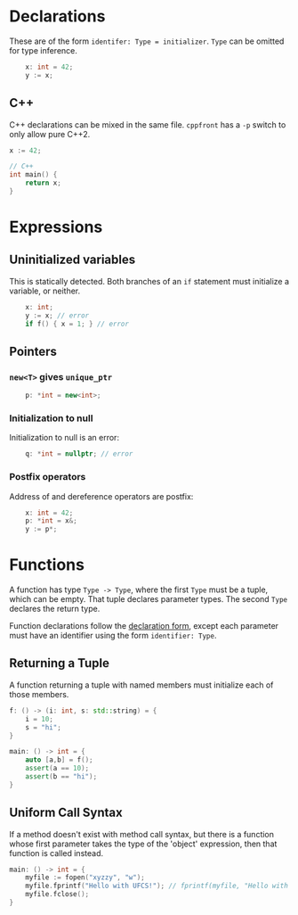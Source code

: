 # Declarations

These are of the form `identifer: Type = initializer`. `Type` can be
omitted for type inference.
```c++
    x: int = 42;
    y := x;
```

## C++

C++ declarations can be mixed in the same file. `cppfront` has a `-p`
switch to only allow pure C++2.

```c++
x := 42;

// C++
int main() {
    return x;
}
```

# Expressions

## Uninitialized variables

This is statically detected. Both branches of an `if` statement must
initialize a variable, or neither.
```c++
    x: int;
    y := x; // error
    if f() { x = 1; } // error
```

## Pointers

### `new<T>` gives `unique_ptr`

```c++
    p: *int = new<int>;
```

### Initialization to null

Initialization to null is an error:
```c++
    q: *int = nullptr; // error
```

### Postfix operators

Address of and dereference operators are postfix:
```c++
    x: int = 42;
    p: *int = x&;
    y := p*;
```

# Functions

A function has type `Type -> Type`, where the first `Type` must be a
tuple, which can be empty. That tuple declares parameter types.
The second `Type` declares the return type.

Function declarations follow the [declaration form](#declarations),
except each parameter must have an identifier using the form
`identifier: Type`.

## Returning a Tuple

A function returning a tuple with named members must initialize
each of those members.
```c++
f: () -> (i: int, s: std::string) = {
    i = 10;
    s = "hi";
}

main: () -> int = {
    auto [a,b] = f();
    assert(a == 10);
    assert(b == "hi");
}
```

## Uniform Call Syntax

If a method doesn't exist with method call syntax, but there is a
function whose first parameter takes the type of the 'object' expression,
then that function is called instead.
```c++
main: () -> int = {
    myfile := fopen("xyzzy", "w");
    myfile.fprintf("Hello with UFCS!"); // fprintf(myfile, "Hello with UFCS!")
    myfile.fclose();
}
```

